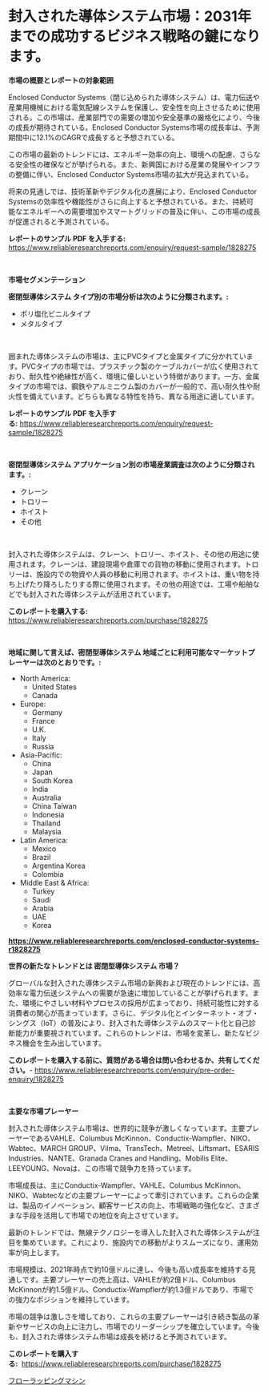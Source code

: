 <p><h1>封入された導体システム市場：2031年までの成功するビジネス戦略の鍵になります。</h1></p><p><strong>市場の概要とレポートの対象範囲</strong></p>
<p><p>Enclosed Conductor Systems（閉じ込められた導体システム）は、電力伝送や産業用機械における電気配線システムを保護し、安全性を向上させるために使用される。この市場は、産業部門での需要の増加や安全基準の厳格化により、今後の成長が期待されている。Enclosed Conductor Systems市場の成長率は、予測期間中に12.1%のCAGRで成長すると予想されている。</p><p>この市場の最新のトレンドには、エネルギー効率の向上、環境への配慮、さらなる安全性の確保などが挙げられる。また、新興国における産業の発展やインフラの整備に伴い、Enclosed Conductor Systems市場の拡大が見込まれている。</p><p>将来の見通しでは、技術革新やデジタル化の進展により、Enclosed Conductor Systemsの効率性や機能性がさらに向上すると予想されている。また、持続可能なエネルギーへの需要増加やスマートグリッドの普及に伴い、この市場の成長が促進されると予測されている。</p></p>
<p><strong>レポートのサンプル PDF を入手する:</strong> <a href="https://www.reliableresearchreports.com/enquiry/request-sample/1828275">https://www.reliableresearchreports.com/enquiry/request-sample/1828275</a></p>
<p>&nbsp;</p>
<p><strong>市場セグメンテーション</strong></p>
<p><strong>密閉型導体システム タイプ別の市場分析は次のように分類されます。:</strong></p>
<p><ul><li>ポリ塩化ビニルタイプ</li><li>メタルタイプ</li></ul></p>
<p>&nbsp;</p>
<p><p>囲まれた導体システムの市場は、主にPVCタイプと金属タイプに分かれています。PVCタイプの市場では、プラスチック製のケーブルカバーが広く使用されており、耐久性や絶縁性が高く、環境に優しいという特徴があります。一方、金属タイプの市場では、鋼鉄やアルミニウム製のカバーが一般的で、高い耐久性や耐火性を備えています。どちらも異なる特性を持ち、異なる用途に適しています。</p></p>
<p><strong>レポートのサンプル PDF を入手する:</strong>&nbsp;<a href="https://www.reliableresearchreports.com/enquiry/request-sample/1828275">https://www.reliableresearchreports.com/enquiry/request-sample/1828275</a></p>
<p>&nbsp;</p>
<p><strong> 密閉型導体システム アプリケーション別の市場産業調査は次のように分類されます。:</strong></p>
<p><ul><li>クレーン</li><li>トロリー</li><li>ホイスト</li><li>その他</li></ul></p>
<p>&nbsp;</p>
<p><p>封入された導体システムは、クレーン、トロリー、ホイスト、その他の用途に使用されます。クレーンは、建設現場や倉庫での貨物の移動に使用されます。トロリーは、施設内での物資や人員の移動に利用されます。ホイストは、重い物を持ち上げたり降ろしたりする際に使用されます。その他の用途では、工場や船舶などでも封入された導体システムが活用されています。</p></p>
<p><strong>このレポートを購入する:</strong>&nbsp; <a href="https://www.reliableresearchreports.com/purchase/1828275">https://www.reliableresearchreports.com/purchase/1828275</a></p>
<p>&nbsp;</p>
<p><strong>地域に関して言えば、密閉型導体システム 地域ごとに利用可能なマーケットプレーヤーは次のとおりです。:</strong></p>
<p><ul>
    <li>
        North America:
        <ul>
            <li>United States</li>
            <li>Canada</li>
        </ul>
    </li>
    <li>
        Europe:
        <ul>
            <li>Germany</li>
            <li>France</li>
            <li>U.K.</li>
            <li>Italy</li>
            <li>Russia</li>
        </ul>
    </li>
    <li>
        Asia-Pacific:
        <ul>
            <li>China</li>
            <li>Japan</li>
            <li>South Korea</li>
            <li>India</li>
            <li>Australia</li>
            <li>China Taiwan</li>
            <li>Indonesia</li>
            <li>Thailand</li>
            <li>Malaysia</li>
        </ul>
    </li>
    <li>
        Latin America:
        <ul>
            <li>Mexico</li>
            <li>Brazil</li>
            <li>Argentina Korea</li>
            <li>Colombia</li>
        </ul>
    </li>
    <li>
        Middle East & Africa:
        <ul>
            <li>Turkey</li>
            <li>Saudi</li>
            <li>Arabia</li>
            <li>UAE</li>
            <li>Korea</li>
        </ul>
    </li>
    </ul></p>
<p><strong><a href="https://www.reliableresearchreports.com/enclosed-conductor-systems-r1828275">https://www.reliableresearchreports.com/enclosed-conductor-systems-r1828275</a></strong>&nbsp;</p>
<p><strong>世界の新たなトレンドとは 密閉型導体システム 市場？</strong></p>
<p><p>グローバルな封入された導体システム市場の新興および現在のトレンドには、高効率な電力伝送システムへの需要が急速に増加していることが挙げられます。また、環境にやさしい材料やプロセスの採用が広まっており、持続可能性に対する消費者の関心が高まっています。さらに、デジタル化とインターネット・オブ・シングス（IoT）の普及により、封入された導体システムのスマート化と自己診断能力が重要視されています。これらのトレンドは、市場を変革し、新たなビジネス機会を生み出しています。</p></p>
<p><strong>このレポートを購入する前に、質問がある場合は問い合わせるか、共有してください。</strong>- <a href="https://www.reliableresearchreports.com/enquiry/pre-order-enquiry/1828275">https://www.reliableresearchreports.com/enquiry/pre-order-enquiry/1828275</a></p>
<p>&nbsp;</p>
<p><strong>主要な市場プレーヤー</strong></p>
<p><p>封入された導体システム市場は、世界的に競争が激しくなっています。主要プレーヤーであるVAHLE、Columbus McKinnon、Conductix-Wampfler、NIKO、Wabtec、MARCH GROUP、Vilma、TransTech、Metreel、Liftsmart、ESARIS Industries、NANTE、Granada Cranes and Handling、Mobilis Elite、LEEYOUNG、Novaは、この市場で競争力を持っています。</p><p>市場成長は、主にConductix-Wampfler、VAHLE、Columbus McKinnon、NIKO、Wabtecなどの主要プレーヤーによって牽引されています。これらの企業は、製品のイノベーション、顧客サービスの向上、市場戦略の強化など、さまざまな手段を活用して市場での地位を向上させています。</p><p>最新のトレンドでは、無線テクノロジーを導入した封入された導体システムが注目を集めています。これにより、施設内での移動がよりスムーズになり、運用効率が向上します。</p><p>市場規模は、2021年時点で約10億ドルに達し、今後も高い成長率を維持する見通しです。主要プレーヤーの売上高は、VAHLEが約2億ドル、Columbus McKinnonが約1.5億ドル、Conductix-Wampflerが約1.3億ドルであり、市場での強力なポジションを維持しています。</p><p>市場の競争は激しさを増しており、これらの主要プレーヤーは引き続き製品の革新やサービスの向上に注力し、市場でのリーダーシップを確立しています。今後も、封入された導体システム市場は成長を続けると予測されています。</p></p>
<p><strong>このレポートを購入する:</strong>&nbsp;&nbsp;<a href="https://www.reliableresearchreports.com/purchase/1828275">https://www.reliableresearchreports.com/purchase/1828275</a></p>
<p><p><a href="https://github.com/nemesis2824/Market-Research-Report-List-1/blob/main/600016132491.md">フローラッピングマシン</a></p></p>
